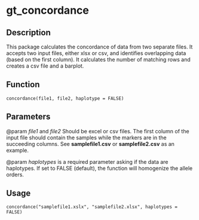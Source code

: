 # gt_concordance

## Description
This package calculates the concordance of data from two separate files. It accepts two input files, either xlsx or csv, and identifies overlapping data (based on the first column). It calculates the number of matching rows and creates a csv file and a barplot.

## Function
```
concordance(file1, file2, haplotype = FALSE)
```

## Parameters
@param *file1* and *file2* Should be excel or csv files. The first column of the input file should contain the samples while the markers are in the succeeding columns. See **samplefile1.csv** or **samplefile2.csv** as an example. 

@param *haplotypes* is a required parameter asking if the data are haplotypes. If set to FALSE (default), the function will homogenize the allele orders.

## Usage
```
concordance("samplefile1.xslx", "samplefile2.xlsx", haplotypes = FALSE)
```

